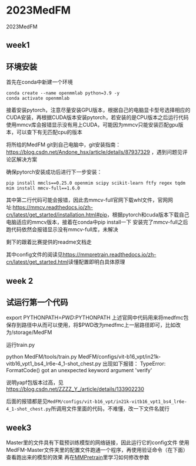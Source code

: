 # 2023MedFM
2023MedFM
## week1
## 环境安装
首先在conda中新建一个环境
```
conda create --name openmmlab python=3.9 -y
conda activate openmmlab
```
接着安装pytorch，注意尽量安装GPU版本，根据自己的电脑显卡型号选择相应的CUDA安装，再根据CUDA版本安装pytorch，若安装的是CPU版本之后运行代码使用mmcv库会报错显示没有用上CUDA，可能因为mmcv只能安装匹配gpu版本，可以查下有无匹配cpu的版本

将所给的MedFM git到自己电脑中，git安装指南：
<https://blog.csdn.net/Andone_hsx/article/details/87937329>
，遇到问题见评论区解决方案

确保pytorch安装成功后进行下一步安装：
```
pip install mmcls==0.25.0 openmim scipy scikit-learn ftfy regex tqdm
mim install mmcv-full==1.6.0
```
其中第二行代码可能会报错，因此去mmcv-full官网下载whl文件，官网网址:<https://mmcv.readthedocs.io/zh-cn/latest/get_started/installation.html#pip>，根据pytorch和cuda版本下载自己电脑适应的mmcv版本，接着在conda中pip install一下 安装完了mmcv-full之后跑代码依然会报错显示没有mmcv-full库，未解决

剩下的跟着比赛提供的readme文档走

其中config文件的阅读见<https://mmpretrain.readthedocs.io/zh-cn/latest/get_started.html>读懂配置即明白具体原理

## week 2
## 试运行第一个代码
export PYTHONPATH=$PWD:$PYTHONPATH
上述官网中代码用来将medfmc包保存到路径中从而可以使用，将$PWD改为medfmc上一层路径即可，比如改为/storage/MedFM

运行train.py

python MedFM/tools/train.py MedFM/configs/vit-b16_vpt/in21k-vitb16_vpt1_bs4_lr6e-4_1-shot_chest.py
出现如下报错： TypeError: FormatCode() got an unexpected keyword argument 'verify'

说明yapf包版本过高，见<https://blog.csdn.net/ZZZZ_Y_/article/details/133902230>

后面的报错都是见```MedFM/configs/vit-b16_vpt/in21k-vitb16_vpt1_bs4_lr6e-4_1-shot_chest.py```所调用文件里面的代码，不难懂，改一下文件名就行

## week3
Master里的文件具有下载预训练模型的网络链接，因此运行它的config文件
使用MedFM-Master文件夹里的配置文件跑通一个程序，再使用验证命令（在下面）查看跑出来的模型的效果
再在[MMPretrain](https://mmpretrain.readthedocs.io/zh-cn/latest/user_guides/config.html "MMPretrain")里学习如何修改参数

